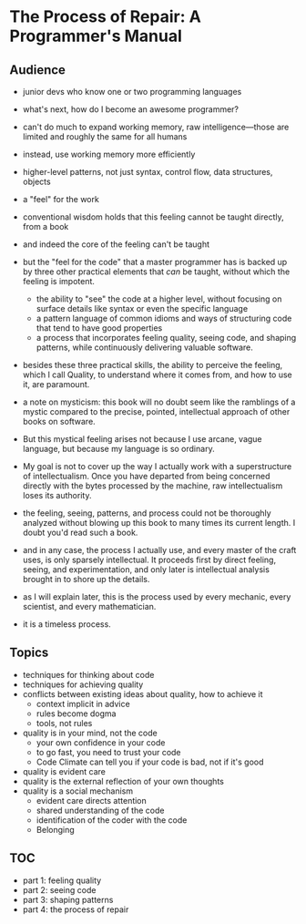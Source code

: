 # The Process of Repair: A Programmer's Manual

## Audience

- junior devs who know one or two programming languages
- what's next, how do I become an awesome programmer?
- can't do much to expand working memory, raw intelligence—those are limited and roughly the same for all humans
- instead, use working memory more efficiently
- higher-level patterns, not just syntax, control flow, data structures, objects
- a "feel" for the work
- conventional wisdom holds that this feeling cannot be taught directly, from a book
- and indeed the core of the feeling can't be taught
- but the "feel for the code" that a master programmer has is backed up by three other practical elements that
  *can* be taught, without which the feeling is impotent.
  - the ability to "see" the code at a higher level, without focusing on surface details like syntax or even the specific
    language
  - a pattern language of common idioms and ways of structuring code that tend to have good properties
  - a process that incorporates feeling quality, seeing code, and shaping patterns, while continuously delivering
    valuable software.
- besides these three practical skills, the ability to perceive the feeling, which I call Quality, to understand
  where it comes from, and how to use it, are paramount.

- a note on mysticism: this book will no doubt seem like the ramblings of a mystic compared to the precise, pointed,
intellectual approach of other books on software.
- But this mystical feeling arises not because I use arcane, vague language, but because my language is so ordinary.
- My goal is not to cover up the way I actually work with a superstructure of intellectualism. Once you have departed
  from being concerned directly with the bytes processed by the machine, raw intellectualism loses its authority.
- the feeling, seeing, patterns, and process could not be thoroughly analyzed without blowing up this book to many
  times its current length. I doubt you'd read such a book.
- and in any case, the process I actually use, and every master of the craft uses, is only sparsely intellectual.
  It proceeds first by direct feeling, seeing, and experimentation, and only later is intellectual analysis brought
  in to shore up the details.
- as I will explain later, this is the process used by every mechanic, every scientist, and every mathematician.
- it is a timeless process.

## Topics

- techniques for thinking about code
- techniques for achieving quality
- conflicts between existing ideas about quality, how to achieve it
  - context implicit in advice
  - rules become dogma
  - tools, not rules
- quality is in your mind, not the code
  - your own confidence in your code
  - to go fast, you need to trust your code
  - Code Climate can tell you if your code is bad, not if it's good
- quality is evident care
- quality is the external reflection of your own thoughts
- quality is a social mechanism
  - evident care directs attention
  - shared understanding of the code
  - identification of the coder with the code
  - Belonging

## TOC

- part 1: feeling quality
- part 2: seeing code
- part 3: shaping patterns
- part 4: the process of repair
